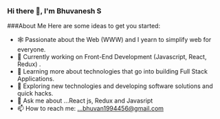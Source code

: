 ### Hi there 👋, I'm Bhuvanesh S


###About Me
Here are some ideas to get you started:

- 🕸️   Passionate about the Web (WWW) and I yearn to simplify web for everyone.
- 🔭   Currently working on Front-End Development (Javascript, React, Redux) .
- 🌱   Learning more about technologies that go into building Full Stack Applications.
- 🤔   Exploring new technologies and developing software solutions and quick hacks.
- 💬 Ask me about ...React js, Redux and Javasript
- 📫 How to reach me: ...bhuvan1994456@gmail.com

